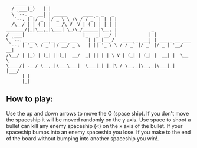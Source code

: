 
 ```
    _____ _     _                                                      
   /  ___(_)   | |                                                     
   \ `--. _  __| | _____      ____ _ _   _                             
    `--. | |/ _` |/ _ \ \ /\ / / _` | | | |                            
   /\__/ | | (_| |  __/\ V  V | (_| | |_| |                            
 _______/|_|\__,_|\___| \_/\_/______|\__, |             _               
/  ___|                      |_   _| __/ |            | |              
\ `--. _ __   __ _  ___ ___    | | _|___/   ____ _  __| | ___ _ __ ___ 
  `--. | '_ \ / _` |/ __/ _ \   | || '_ \ \ / / _` |/ _` |/ _ | '__/ __|
/\__/ | |_) | (_| | (_|  __/  _| || | | \ V | (_| | (_| |  __| |  \__ \
\____/| .__/ \__,_|\___\___|  \___|_| |_|\_/ \__,_|\__,_|\___|_|  |___/
       | |                                                              
       |_|                                                           
 ```                              
                                                         
## How to play:
Use the up and down arrows to move the O (space ship).
If you don't move the spaceship it will be moved randomly on the y axis.
Use space to shoot a bullet can kill any enemy spaceship (<) on the x axis of the bullet.
If your spaceship bumps into an enemy spaceship you lose.
If you make to the end of the board without bumping into another spaceship you win!.
